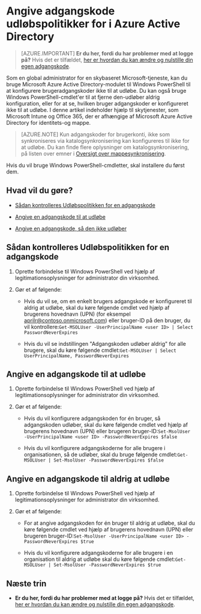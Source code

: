<properties
    pageTitle="Angive udløbspolitikker for i Azure Active Directory | Microsoft Azure"
    description="Lær, hvordan du kan tjekke udløbspolitikker for og ændre bruger udløb af adgangskoder, enten enkeltvis eller flere ad gangen til Azure Active directory-adgangskoder"
    services="active-directory"
    documentationCenter=""
    authors="curtand"
    manager="femila"
    editor=""/>

<tags
    ms.service="active-directory"
    ms.workload="identity"
    ms.tgt_pltfrm="na"
    ms.devlang="na"
    ms.topic="article"
    ms.date="10/04/2016"
    ms.author="curtand"/>


# <a name="set-password-expiration-policies-in-azure-active-directory"></a>Angive adgangskode udløbspolitikker for i Azure Active Directory

> [AZURE.IMPORTANT] **Er du her, fordi du har problemer med at logge på?** Hvis det er tilfældet, [her er hvordan du kan ændre og nulstille din egen adgangskode](active-directory-passwords-update-your-own-password.md).

Som en global administrator for en skybaseret Microsoft-tjeneste, kan du bruge Microsoft Azure Active Directory-modulet til Windows PowerShell til at konfigurere brugeradgangskoder ikke til at udløbe. Du kan også bruge Windows PowerShell-cmdlet'er til at fjerne den-udløber aldrig konfiguration, eller for at se, hvilken bruger adgangskoder er konfigureret ikke til at udløbe. I denne artikel indeholder hjælp til skytjenester, som Microsoft Intune og Office 365, der er afhængige af Microsoft Azure Active Directory for identitets-og mappe.

  > [AZURE.NOTE] Kun adgangskoder for brugerkonti, ikke som synkroniseres via katalogsynkronisering kan konfigureres til ikke for at udløbe. Du kan finde flere oplysninger om katalogsynkronisering, på listen over emner i [Oversigt over mappesynkronisering](https://msdn.microsoft.com/library/azure/hh967642.aspx).

Hvis du vil bruge Windows PowerShell-cmdletter, skal installere du først dem.

## <a name="what-do-you-want-to-do"></a>Hvad vil du gøre?

- [Sådan kontrolleres Udløbspolitikken for en adgangskode](#how-to-check-expiration-policy-for-a-password)

- [Angive en adgangskode til at udløbe](#set-a-password-to-expire)

- [Angive en adgangskode, så den ikke udløber](#set-a-password-to-never-expire)

## <a name="how-to-check-expiration-policy-for-a-password"></a>Sådan kontrolleres Udløbspolitikken for en adgangskode

1.  Oprette forbindelse til Windows PowerShell ved hjælp af legitimationsoplysninger for administrator din virksomhed.

2.  Gør et af følgende:

    - Hvis du vil se, om en enkelt brugers adgangskode er konfigureret til aldrig at udløbe, skal du køre følgende cmdlet ved hjælp af brugerens hovednavn (UPN) (for eksempel aprilr@contoso.onmicrosoft.com) eller bruger-ID på den bruger, du vil kontrollere:`Get-MSOLUser -UserPrincipalName <user ID> | Select PasswordNeverExpires`

    - Hvis du vil se indstillingen "Adgangskoden udløber aldrig" for alle brugere, skal du køre følgende cmdlet:`Get-MSOLUser | Select UserPrincipalName, PasswordNeverExpires`

## <a name="set-a-password-to-expire"></a>Angive en adgangskode til at udløbe

1.  Oprette forbindelse til Windows PowerShell ved hjælp af legitimationsoplysninger for administrator din virksomhed.

2.  Gør et af følgende:

    - Hvis du vil konfigurere adgangskoden for én bruger, så adgangskoden udløber, skal du køre følgende cmdlet ved hjælp af brugerens hovednavn (UPN) eller brugeren bruger-ID:`Set-MsolUser -UserPrincipalName <user ID> -PasswordNeverExpires $false`

    - Hvis du vil konfigurere adgangskoderne for alle brugere i organisationen, så de udløber, skal du bruge følgende cmdlet:`Get-MSOLUser | Set-MsolUser -PasswordNeverExpires $false`

## <a name="set-a-password-to-never-expire"></a>Angive en adgangskode til aldrig at udløbe

1. Oprette forbindelse til Windows PowerShell ved hjælp af legitimationsoplysninger for administrator din virksomhed.

2.  Gør et af følgende:

    - For at angive adgangskoden for én bruger til aldrig at udløbe, skal du køre følgende cmdlet ved hjælp af brugerens hovednavn (UPN) eller brugeren bruger-ID:`Set-MsolUser -UserPrincipalName <user ID> -PasswordNeverExpires $true`

    - Hvis du vil konfigurere adgangskoderne for alle brugere i en organisation til aldrig at udløbe skal du køre følgende cmdlet:`Get-MSOLUser | Set-MsolUser -PasswordNeverExpires $true`

## <a name="next-steps"></a>Næste trin

* **Er du her, fordi du har problemer med at logge på?** Hvis det er tilfældet, [her er hvordan du kan ændre og nulstille din egen adgangskode](active-directory-passwords-update-your-own-password.md).
